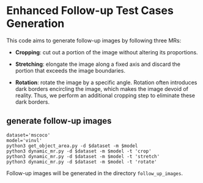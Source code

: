 # Enhanced Follow-up Test Cases Generation

This code aims to generate follow-up images by following three MRs:

* **Cropping**: cut out a portion of the image without altering its proportions.
* **Stretching**: elongate the image along a fixed axis and discard the portion that exceeds the image boundaries.

* **Rotation**: rotate the image by a specific angle. Rotation often introduces dark borders encircling the image, which makes the image devoid of reality. Thus, we perform an additional cropping step to eliminate these dark borders.

## generate follow-up images
```
dataset='mscoco'
model='vinvl'
python3 get_object_area.py -d $dataset -m $model
python3 dynamic_mr.py -d $dataset -m $model -t 'crop'
python3 dynamic_mr.py -d $dataset -m $model -t 'stretch'
python3 dynamic_mr.py -d $dataset -m $model -t 'rotate'
```

Follow-up images will be generated in the directory `follow_up_images`.